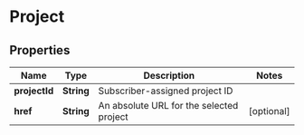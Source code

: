 

# Project


## Properties

| Name | Type | Description | Notes |
|------------ | ------------- | ------------- | -------------|
|**projectId** | **String** | Subscriber-assigned project ID |  |
|**href** | **String** | An absolute URL for the selected project |  [optional] |



